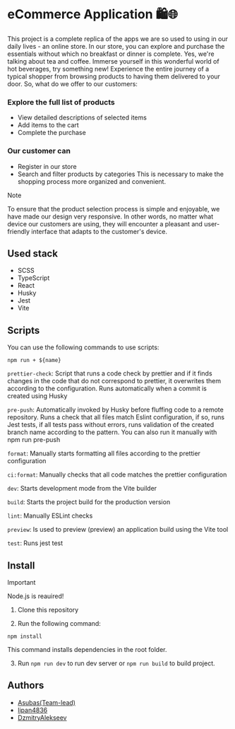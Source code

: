# eCommerce Application 🛍️🌐
This project is a complete replica of the apps we are so used to using in our daily lives - an online store. In our store, you can explore and purchase the essentials without which no breakfast or dinner is complete. Yes, we're talking about tea and coffee.
Immerse yourself in this wonderful world of hot beverages, try something new! Experience the entire journey of a typical shopper from browsing products to having them delivered to your door.
So, what do we offer to our customers:

### Explore the full list of products
- View detailed descriptions of selected items
- Add items to the cart
- Complete the purchase

### Our customer can
- Register in our store
- Search and filter products by categories
This is necessary to make the shopping process more organized and convenient.

> [!NOTE]
> To ensure that the product selection process is simple and enjoyable, we have made our design very responsive. In other words, no matter what device our customers are using, they will encounter a pleasant and user-friendly interface that adapts to the customer's device.

## Used stack
- SCSS
- TypeScript
- React
- Husky
- Jest
- Vite

## Scripts
You can use the following commands to use scripts:
```
npm run + ${name} 
```

`prettier-check`: Script that runs a code check by prettier and if it finds changes in the code that do not correspond to prettier, it overwrites them according to the configuration. Runs automatically when a commit is created using Husky

`pre-push`: Automatically invoked by Husky before fluffing code to a remote repository. Runs a check that all files match Eslint configuration, if so, runs Jest tests, if all tests pass without errors, runs validation of the created branch name according to the pattern. You can also run it manually with npm run pre-push

`format`: Manually starts formatting all files according to the prettier configuration

`ci:format`: Manually checks that all code matches the prettier configuration

`dev`: Starts development mode from the Vite builder

`build`: Starts the project build for the production version

`lint`: Manually ESLint checks

`preview`: Is used to preview (preview) an application build using the Vite tool

`test`: Runs jest test

## Install

> [!IMPORTANT]
> Node.js is reauired!

1. Clone this repository

2. Run the following command:

```
npm install
```

This command installs dependencies in the root folder.

3. Run `npm run dev` to run dev server or `npm run build` to build project.

## Authors
- [Asubas(Team-lead)](https://github.com/Asubas)
- [lipan4836](https://github.com/lipan4836)
- [DzmitryAlekseev](https://github.com/dzmitryalekseev)